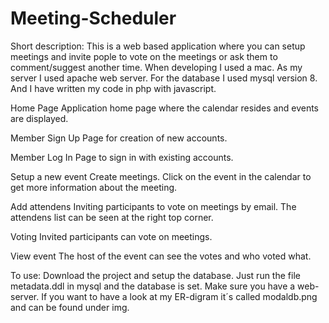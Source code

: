 # Meeting-Scheduler

Short description: This is a web based application where you can setup meetings and invite pople to vote on the meetings or ask them to comment/suggest another time. When developing I used a mac. As my server I used apache web server. For the database I used mysql version 8. And I have written my code in php with javascript.

Home Page
Application home page where the calendar resides and events are displayed.

Member Sign Up
Page for creation of new accounts.

Member Log In
Page to sign in with existing accounts.

Setup a new event
Create meetings. Click on the event in the calendar to get more information about the meeting.

Add attendens
Inviting participants to vote on meetings by email. The attendens list can be seen at the right top corner.

Voting
Invited participants can vote on meetings.

View event
The host of the event can see the votes and who voted what.

To use: 
Download the project and setup the database. Just run the file metadata.ddl in mysql and the database is set. Make sure you have a web-server. If you want to have a look at my ER-digram it´s called modaldb.png and can be found under img. 
